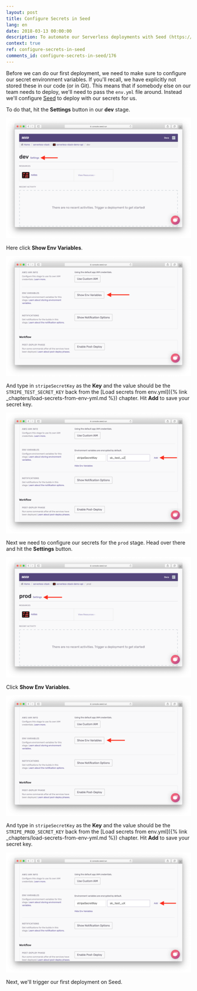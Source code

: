 ```yaml
---
layout: post
title: Configure Secrets in Seed
lang: en
date: 2018-03-13 00:00:00
description: To automate our Serverless deployments with Seed (https://seed.run), we will need to set our secrets in the Seed console. Move the environment variables from your env.yml to the stage we are deploying to.
context: true
ref: configure-secrets-in-seed
comments_id: configure-secrets-in-seed/176
---
```


Before we can do our first deployment, we need to make sure to configure our secret environment variables. If you'll recall, we have explicitly not stored these in our code (or in Git). This means that if somebody else on our team needs to deploy, we'll need to pass the `env.yml` file around. Instead we'll configure [Seed](https://seed.run) to deploy with our secrets for us.

To do that, hit the **Settings** button in our **dev** stage.

![Select Settings in dev stage screenshot](/assets/part2/select-settings-in-dev-stage.png)

Here click **Show Env Variables**.

![Show dev env variables settings screenshot](/assets/part2/show-dev-env-variables-settings.png)

And type in `stripeSecretKey` as the **Key** and the value should be the `STRIPE_TEST_SECRET_KEY` back from the [Load secrets from env.yml]({% link _chapters/load-secrets-from-env-yml.md %}) chapter. Hit **Add** to save your secret key.

![Add secret dev environment variable screenshot](/assets/part2/add-secret-dev-environment-variable.png)

Next we need to configure our secrets for the `prod` stage. Head over there and hit the **Settings** button.

![Select Settings in prod stage screenshot](/assets/part2/select-settings-in-prod-stage.png)

Click **Show Env Variables**.

![Show prod env variables settings screenshot](/assets/part2/show-prod-env-variables-settings.png)

And type in `stripeSecretKey` as the **Key** and the value should be the `STRIPE_PROD_SECRET_KEY` back from the [Load secrets from env.yml]({% link _chapters/load-secrets-from-env-yml.md %}) chapter. Hit **Add** to save your secret key.

![Add secret prod environment variable screenshot](/assets/part2/add-secret-prod-environment-variable.png)

Next, we'll trigger our first deployment on Seed.
